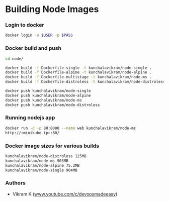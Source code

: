 
# Building Node Images
  
### Login to docker
```sh
docker login -u $USER -p $PASS
```
### Docker build and push
```sh
cd node/

docker build -f Dockerfile-single -t kunchalavikram/node-single .
docker build -f Dockerfile-alpine -t kunchalavikram/node-alpine .
docker build -f Dockerfile-multistage -t kunchalavikram/node-ms .
docker build -f Dockerfile-distroless -t kunchalavikram/node-distroless .

docker push kunchalavikram/node-single
docker push kunchalavikram/node-alpine
docker push kunchalavikram/node-ms
docker push kunchalavikram/node-distroless
```

### Running nodejs app

```sh
docker run -d -p 80:8080 --name web kunchalavikram/node-ms
http://<minikube ip>:80/
```

### Docker image sizes for various builds

```sh
kunchalavikram/node-distroless 125MB
kunchalavikram/node-ms 903MB
kunchalavikram/node-alpine 75.2MB
kunchalavikram/node-single 904MB
```
###  Authors
-  Vikram K (www.youtube.com/c/devopsmadeeasy)
